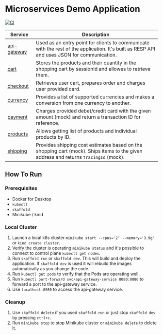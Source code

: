# Microservices Demo Application

[![CI](https://github.com/Arthur199212/microservices-demo/actions/workflows/ci.yml/badge.svg?branch=master)](https://github.com/Arthur199212/microservices-demo/actions/workflows/ci.yml)

| Service                           | Description                                                                                                                                 |
| --------------------------------- | ------------------------------------------------------------------------------------------------------------------------------------------- |
| [api-gateway](./src/api_gateway/) | Used as an entry point for clients to communicate with the rest of the application. It's built as RESP API and uses JSON for communication. |
| [cart](./src/products/)           | Stores the products and their quantity in the shopping cart by sessionId and allowes to retrieve them.                                      |
| [checkout](./src/products/)       | Retrieves user cart, prepares order and charges user provided card.                                                                         |
| [currency](./src/products/)       | Provides a list of supported currencies and makes a conversion from one currency to another.                                                |
| [payment](./src/products/)        | Charges provided debet/credit card with the given amount (mock) and return a transaction ID for reference.                                  |
| [products](./src/products/)       | Allows getting list of products and individual products by ID.                                                                              |
| [shipping](./src/products/)       | Provides shipping cost estimates based on the shopping cart (mock). Ships items to the given address and returns `tracingId` (mock).        |

## How To Run

### Prerequisites

- Docker for Desktop
- `kubectl`
- `skaffold`
- Minikube / kind

### Local Cluster

1. Launch a local k8s cluster `minikube start --cpus='2' --memory='3.9g'` or `kind create cluster`.
1. Verify the cluster is operating `minikube status` and it's possible to connect to control plane `kubectl get nodes`.
1. Run `skaffold run` or `skaffold dev`. This will build and deploy the application. If `skaffold dev` is used it will rebuild the images automatically as you change the code.
1. Run `kubectl get pods` to verify that the Pods are operating well.
1. Run `kubectl port-forward svc/api-gateway-service 8080:8080` to forward a port to the api-gateway service.
1. Use `localhost:8080` to access the api-gateway service.

### Cleanup

1. Use `skaffold delete` if you used `skaffold run` or just stop `skaffold dev` by pressing `ctrl+c`.
1. Run `minikube stop` to stop Minikube cluster or `minikube delete` to delete it.
